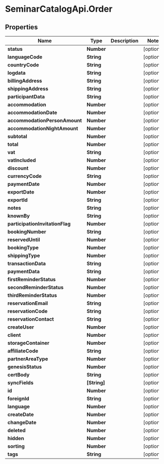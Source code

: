 # SeminarCatalogApi.Order

## Properties
Name | Type | Description | Notes
------------ | ------------- | ------------- | -------------
**status** | **Number** |  | [optional] 
**languageCode** | **String** |  | [optional] 
**countryCode** | **String** |  | [optional] 
**logdata** | **String** |  | [optional] 
**billingAddress** | **String** |  | [optional] 
**shippingAddress** | **String** |  | [optional] 
**participantData** | **String** |  | [optional] 
**accommodation** | **Number** |  | [optional] 
**accommodationDate** | **Number** |  | [optional] 
**accommodationPersonAmount** | **Number** |  | [optional] 
**accommodationNightAmount** | **Number** |  | [optional] 
**subtotal** | **Number** |  | [optional] 
**total** | **Number** |  | [optional] 
**vat** | **String** |  | [optional] 
**vatIncluded** | **Number** |  | [optional] 
**discount** | **Number** |  | [optional] 
**currencyCode** | **String** |  | [optional] 
**paymentDate** | **Number** |  | [optional] 
**exportDate** | **Number** |  | [optional] 
**exportId** | **String** |  | [optional] 
**notes** | **String** |  | [optional] 
**knownBy** | **String** |  | [optional] 
**participationInvitationFlag** | **Number** |  | [optional] 
**bookingNumber** | **String** |  | [optional] 
**reservedUntil** | **Number** |  | [optional] 
**bookingType** | **Number** |  | [optional] 
**shippingType** | **Number** |  | [optional] 
**transactionData** | **String** |  | [optional] 
**paymentData** | **String** |  | [optional] 
**firstReminderStatus** | **Number** |  | [optional] 
**secondReminderStatus** | **Number** |  | [optional] 
**thirdReminderStatus** | **Number** |  | [optional] 
**reservationEmail** | **String** |  | [optional] 
**reservationCode** | **String** |  | [optional] 
**reservationContact** | **String** |  | [optional] 
**createUser** | **Number** |  | [optional] 
**client** | **Number** |  | [optional] 
**storageContainer** | **Number** |  | [optional] 
**affiliateCode** | **String** |  | [optional] 
**partnerAreaType** | **Number** |  | [optional] 
**genesisStatus** | **Number** |  | [optional] 
**certBody** | **String** |  | [optional] 
**syncFields** | **[String]** |  | [optional] 
**id** | **Number** |  | [optional] 
**foreignId** | **String** |  | [optional] 
**language** | **Number** |  | [optional] 
**createDate** | **Number** |  | [optional] 
**changeDate** | **Number** |  | [optional] 
**deleted** | **Number** |  | [optional] 
**hidden** | **Number** |  | [optional] 
**sorting** | **Number** |  | [optional] 
**tags** | **String** |  | [optional] 


